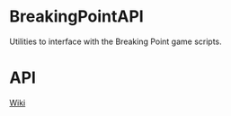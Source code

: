 # BreakingPointAPI
Utilities to interface with the Breaking Point game scripts.

# API
[Wiki](https://github.com/LateAlways/BreakingPointAPI/wiki)
